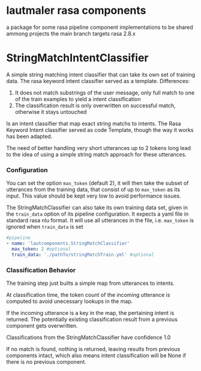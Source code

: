 # lautmaler rasa components
a package for some rasa pipeline component implementations to be shared ammong projects
the main branch targets rasa 2.8.x

# StringMatchIntentClassifier
A simple string matching intent classifier that can take its own set of training data.
The rasa keyword intent classifier served as a template.
Differences:
1. It does not match substrings of the user message, only full match to one of the train examples to yield a intent classification 
2. The classification result is only overwritten on successful match, otherwise it stays untouched

Is an intent classifier that map exact string matchs to intents. The Rasa Keyword Intent classifier served as code Template, though the way it works has been adapted.

The need of better handling very short utterances up to 2 tokens long lead to the idea of using a simple string match approach for these utterances.

### Configuration

You can set the option `max_token` (default 2), it will then take the subset of utterances from the training data, that consist of up to `max_token` as its input. This value should be kept very low to avoid performance issues.

The StringMatchClassifier can also take its own training data set, given in the `train_data` option of its pipeline configuration. It expects a yaml file in standard rasa nlu format.
It will use all utterances in the file, i.e. `max_token` is ignored when `train_data` is set

```yaml
#pipeline
- name: 'lautcomponents.StringMatchClassifier'
  max_token: 2 #optional
  train_data: './pathTo/stringMatchTrain.yml' #optional
```

### Classification Behavior

The training step just builts a simple map from utterances to intents.

At classification time, the token count of the incoming utterance is computed  to avoid unecessary lookups in the map.

If the incoming utterance is a key in the map, the pertaining intent is returned. The potentially existing classification result from a previous component gets overwritten.

Classifications from the StringMatchClassifier have confidence 1.0

If no match is found, nothing is returned, leaving results from previous components intact, which also means intent classification will be None if there is no previous component.
